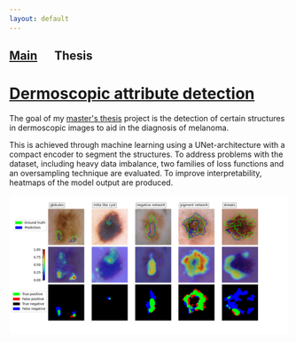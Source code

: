 ```yaml
---
layout: default
---
```

## [Main](./) &emsp; Thesis &emsp;

# [Dermoscopic attribute detection](https://github.com/arnohe/dermoscopic-attribute-detection)
The goal of my [master's thesis](https://lib.ugent.be/catalog/rug01:003150464) project is the detection of certain structures in dermoscopic images to aid in the diagnosis of melanoma.


This is achieved through machine learning using a UNet-architecture with a compact encoder to segment the structures.
To address problems with the dataset, including heavy data imbalance, two families of loss functions and an oversampling technique are evaluated.
To improve interpretability, heatmaps of the model output are produced.

![picture](https://github.com/arnohe/arnohe.github.io/raw/main/thesis_BFL_output.png?raw=true)
